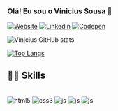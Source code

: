 ### Olá! Eu sou o Vinicius Sousa 🖖 

[![Website](https://img.shields.io/website?label=viniciusousa.com&style=for-the.badge&url=https://viniciusousa.github.io/portvinicius-web2.0)](https://viniciusousa.github.io/portvinicius-web2.0/)
[![Linkedln](https://img.shields.io/badge/LinkedIn-0077B5?style=for-the-badge&logo=linkedin&logoColor=white)](https://www.linkedin.com/in/vinicius-sousa-056310194/)
[![Codepen](https://img.shields.io/badge/Codepen-000000?style=for-the-badge&logo=codepen&logoColor=white)](https://codepen.io/viniciusousa)


![Vinicius GitHub stats](https://github-readme-stats.vercel.app/api?username=viniciusousa&show_icons=true&theme=tokyonight)

[![Top Langs](https://github-readme-stats.vercel.app/api/top-langs/?username=viniciusousa)](https://github.com/anuraghazra/github-readme-stats)



## 👨‍💻 Skills

<div style="display: inline_block"></br>
<img align="center" alt="html5" src="https://img.shields.io/badge/HTML5-E34F26?style=for-the-badge&logo=html5&logoColor=white"/>
<img align="center" alt="css3" src="https://img.shields.io/badge/CSS3-1572B6?style=for-the-badge&logo=css3&logoColor=white"/>
<img align="center" alt="js" src="https://img.shields.io/badge/JavaScript-323330?style=for-the-badge&logo=javascript&logoColor=F7DF1E"/>
<img align="center" alt="js" src="https://img.shields.io/badge/Sass-CC6699?style=for-the-badge&logo=sass&logoColor=white"/>
<img align="center" alt="js" src="https://img.shields.io/badge/Bootstrap-563D7C?style=for-the-badge&logo=bootstrap&logoColor=white"/>

</div>

